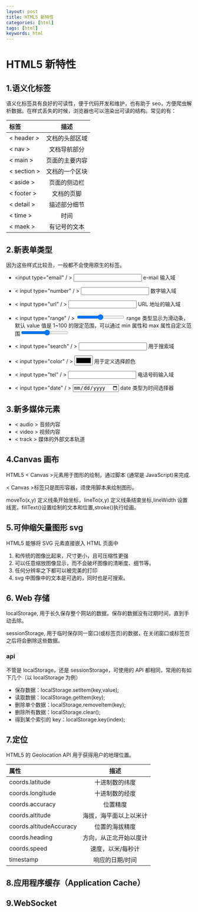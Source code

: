 ```yaml
---
layout: post
title: HTML5 新特性
categories: [html]
tags: [html]
keywords: html
---
```


# HTML5 新特性

## 1.语义化标签

语义化标签具有良好的可读性，便于代码开发和维护，也有助于 seo，方便爬虫解析数据。在样式丢失的时候，浏览器也可以渲染出可读的结构。常见的有：

| 标签              |      描述      |
| :---------------- | :------------: |
| &lt; header &gt;  | 文档的头部区域 |
| &lt; nav &gt;     |  文档导航部分  |
| &lt; main &gt;    | 页面的主要内容 |
| &lt; section &gt; | 文档的一个区块 |
| &lt; aside &gt;   |  页面的侧边栏  |
| &lt; footer &gt;  |   文档的页脚   |
| &lt; detail &gt;  |  描述部分细节  |
| &lt; time &gt;    |      时间      |
| &lt; maek &gt;    |  有记号的文本  |

## 2.新表单类型

因为这些样式比较丑，一般都不会使用原生的标签。

- &lt;input type="email" / &gt; <input type="email" /> e-mail 输入域

- &lt; input type="number" / &gt; <input type="number" /> 数字输入域

- &lt; input type="url" / &gt; <input type="url" /> URL 地址的输入域

- &lt; input type="range" / &gt; <input type="range" /> range 类型显示为滑动条，默认 value 值是 1~100 的限定范围，可以通过 min 属性和 max 属性自定义范围<input type="range" name="points" min="1" max="10" />

- &lt; input type="search" / &gt; <input type="search" /> 用于搜索域

- &lt; input type="color" / &gt; <input type="color" /> 用于定义选择颜色

- &lt; input type="tel" / &gt; <input type="tel" /> 电话号码输入域

- &lt; input type="date" / &gt; <input type="date" /> date 类型为时间选择器

## 3.新多媒体元素

- &lt; audio &gt; 音频内容
- &lt; video &gt; 视频内容
- &lt; track &gt; 媒体的外部文本轨道

## 4.Canvas 画布

HTML5 &lt; Canvas &gt;元素用于图形的绘制，通过脚本 (通常是 JavaScript)来完成.

&lt; Canvas &gt;标签只是图形容器，须使用脚本来绘制图形。

moveTo(x,y) 定义线条开始坐标，lineTo(x,y) 定义线条结束坐标,lineWidth 设置线宽，fillText()设置绘制的文本和位置,stroke()执行绘画。

## 5.可伸缩矢量图形 svg

HTML5 能够将 SVG 元素直接嵌入 HTML 页面中

1. 和传统的图像比起来，尺寸更小，且可压缩性更强
2. 可以任意缩放图像显示，而不会破坏图像的清晰度、细节等。
3. 任何分辨率之下都可以被完美的打印
4. svg 中图像中的文本是可选的，同时也是可搜索。

## 6. Web 存储

localStorage, 用于长久保存整个网站的数据，保存的数据没有过期时间，直到手动去除。

sessionStorage, 用于临时保存同一窗口(或标签页)的数据，在关闭窗口或标签页之后将会删除这些数据。

### api

不管是 localStorage，还是 sessionStorage，可使用的 API 都相同，常用的有如下几个（以 localStorage 为例）

- 保存数据：localStorage.setItem(key,value);
- 读取数据：localStorage.getItem(key);
- 删除单个数据：localStorage.removeItem(key);
- 删除所有数据：localStorage.clear();
- 得到某个索引的 key：localStorage.key(index);

## 7.定位

HTML5 的 Geolocation API 用于获得用户的地理位置。

| 属性                    |          描述          |
| :---------------------- | :--------------------: |
| coords.latitude         |     十进制数的纬度     |
| coords.longitude        |     十进制数的经度     |
| coords.accuracy         |        位置精度        |
| coords.altitude         | 海拔，海平面以上以米计 |
| coords.altitudeAccuracy |     位置的海拔精度     |
| coords.heading          | 方向，从正北开始以度计 |
| coords.speed            |   速度，以米/每秒计    |
| timestamp               |    响应的日期/时间     |

## 8.应用程序缓存（Application Cache）

## 9.WebSocket
